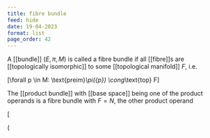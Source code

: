 ```yaml
---
title: fibre bundle
feed: hide
date: 19-04-2023
format: list
page_order: 42
---
```



A [[bundle]] $(E, \pi, M)$ is called a fibre bundle if all [[fibre]]s are [[topologically isomorphic]] to some [[topological manifold]] $F$, i.e.

\[\forall p \in M: \text{preim}_\pi(\{p\}) \cong_\text{top} F\]


The [[product bundle]] with [[base space]] being one of the product operands is a fibre bundle with $F=N$, the other product operand

\[

\(